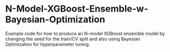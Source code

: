 # N-Model-XGBoost-Ensemble-w-Bayesian-Optimization
Example code for how to produce an N-model XGBoost ensemble model by changing the seed for the train/CV split and also using Bayesian Optimization for hyperparameter tuning.
